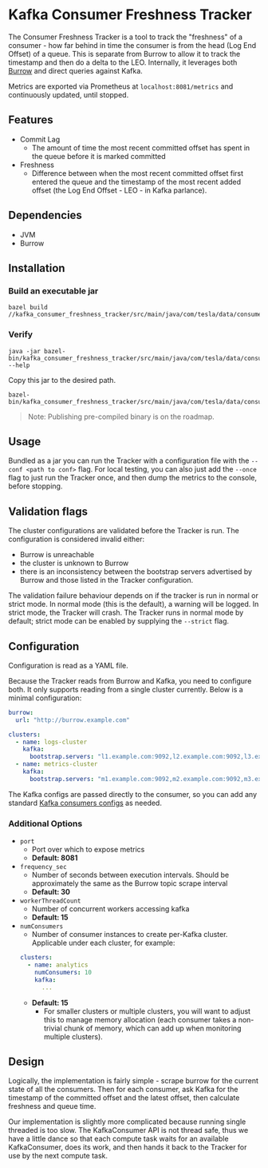 
# Kafka Consumer Freshness Tracker

The Consumer Freshness Tracker is a tool to track the "freshness" of a consumer - how far behind in time the consumer
is from the head (Log End Offset) of a queue. This is separate from Burrow to allow it to track the timestamp and then
do a delta to the LEO. Internally, it leverages both [Burrow](https://github.com/linkedin/Burrow) and direct queries
against Kafka.

Metrics are exported via Prometheus at `localhost:8081/metrics` and continuously updated, until stopped.

## Features

 * Commit Lag
   * The amount of time the most recent committed offset has spent in the queue before it is marked committed
 * Freshness
   * Difference between when the most recent committed offset first entered the queue and the timestamp of the most 
   recent added offset (the Log End Offset - LEO - in Kafka parlance).

## Dependencies

* JVM
* Burrow

## Installation

### Build an executable jar

```
bazel build //kafka_consumer_freshness_tracker/src/main/java/com/tesla/data/consumer/freshness:ConsumerFreshness_deploy.jar
```

### Verify

```
java -jar bazel-bin/kafka_consumer_freshness_tracker/src/main/java/com/tesla/data/consumer/freshness/ConsumerFreshness_deploy.jar --help
```

Copy this jar to the desired path.

```
bazel-bin/kafka_consumer_freshness_tracker/src/main/java/com/tesla/data/consumer/freshness/ConsumerFreshness_deploy.jar
```

> Note: Publishing pre-compiled binary is on the roadmap.

## Usage

Bundled as a jar you can run the Tracker with a configuration file with the `--conf <path to conf>` flag. For local 
testing, you can also just add the `--once` flag to just run the Tracker once, and then dump the metrics to the console, 
before stopping. 

## Validation flags

The cluster configurations are validated before the Tracker is run. The configuration is considered invalid either:
   * Burrow is unreachable
   * the cluster is unknown to Burrow
   * there is an inconsistency between the bootstrap servers advertised by Burrow and those listed in the Tracker 
configuration. 

The validation failure behaviour depends on if the tracker is run in normal or strict mode.
In normal mode (this is the default), a warning will be logged.
In strict mode, the Tracker will crash.
The Tracker runs in normal mode by default; strict mode can be enabled by supplying the `--strict` flag.

## Configuration

Configuration is read as a YAML file.

Because the Tracker reads from Burrow and Kafka, you need to configure both. It only supports reading from a single 
cluster currently. Below is a minimal configuration:

```yaml
burrow:
  url: "http://burrow.example.com"

clusters:
  - name: logs-cluster
    kafka:
      bootstrap.servers: "l1.example.com:9092,l2.example.com:9092,l3.example.com:9092"
  - name: metrics-cluster
    kafka:
      bootstrap.servers: "m1.example.com:9092,m2.example.com:9092,m3.example.com:9092"
```

The Kafka configs are passed directly to the consumer, so you can add any standard
[Kafka consumers configs](https://kafka.apache.org/documentation/#newconsumerconfigs) as needed.

### Additional Options

 * `port`
    * Port over which to expose metrics
    * **Default: 8081**
 * `frequency_sec`
   * Number of seconds between execution intervals. Should be approximately the same as the Burrow topic scrape interval
   * **Default: 30**
 * `workerThreadCount`
    * Number of concurrent workers accessing kafka
    * **Default: 15**
 * `numConsumers`
    * Number of consumer instances to create per-Kafka cluster. Applicable under each cluster, for example:
    ```yaml
    clusters:
      - name: analytics
        numConsumers: 10
        kafka:
          ...
    ```
    * **Default: 15**
      * For smaller clusters or multiple clusters, you will want to adjust this to manage memory allocation (each
      consumer takes a non-trivial chunk of memory, which can add up when monitoring multiple clusters).

## Design

Logically, the implementation is fairly simple - scrape burrow for the current state of all the consumers. Then for each consumer, ask Kafka for the timestamp of the committed offset and the latest offset, then calculate freshness and queue time.

Our implementation is slightly more complicated because running single threaded is too slow. The KafkaConsumer API is not thread safe, thus we have a little dance so that each compute task waits for an available KafkaConsumer, does its work, and then hands it back to the Tracker for use by the next compute task.
